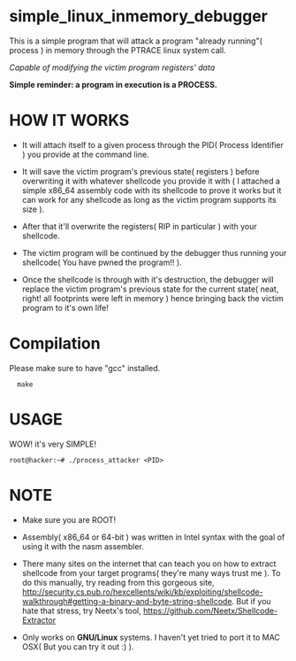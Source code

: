 # simple_linux_inmemory_debugger
This is a simple program that will attack a program "already running"( process ) in memory through the PTRACE linux system call.

_Capable of modifying the victim program registers' data_

**Simple reminder: a program in execution is a PROCESS.**

# HOW IT WORKS
- It will attach itself to a given process through the PID( Process Identifier ) you provide at the command line.

- It will save the victim program's previous state( registers ) before overwriting it with whatever shellcode you provide it with
( I attached a simple x86_64 assembly code with its shellcode to prove it works but it can work for any shellcode as long as the victim program supports its size ).

- After that it'll overwrite the registers( RIP in particular ) with your shellcode.

- The victim program will be continued by the debugger thus running your shellcode( You have pwned the program!! ).

- Once the shellcode is through with it's destruction, the debugger will replace the victim program's previous state for the current state( neat, right! all footprints were left in memory ) hence bringing back the 
victim program to it's own life!

# Compilation
Please make sure to have "gcc" installed.
      
      make

# USAGE
WOW! it's very SIMPLE!

    root@hacker:~# ./process_attacker <PID>

# NOTE
- Make sure you are ROOT! 
- Assembly( x86_64 or 64-bit ) was written in Intel syntax with the goal of using it with the nasm assembler.

- There many sites on the internet that can teach you on how to extract shellcode from your target programs( they're many ways trust me ). To do this manually, try reading from this gorgeous site, http://security.cs.pub.ro/hexcellents/wiki/kb/exploiting/shellcode-walkthrough#getting-a-binary-and-byte-string-shellcode. But if you hate that stress, try Neetx's tool, https://github.com/Neetx/Shellcode-Extractor

- Only works on **GNU/Linux** systems. I haven't yet tried to port it to MAC OSX( But you can try it out :) ). 
